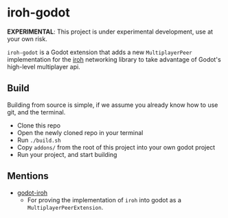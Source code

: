 # iroh-godot

**EXPERIMENTAL**: This project is under experimental development, use at your own risk.

`iroh-godot` is a Godot extension that adds a new `MultiplayerPeer` implementation for the [iroh](https://iroh.computer) networking library to take advantage of Godot's high-level multiplayer api.

## Build

Building from source is simple, if we assume you already know how to use git, and the terminal.

- Clone this repo
- Open the newly cloned repo in your terminal
- Run `./build.sh`
- Copy `addons/` from the root of this project into your own godot project
- Run your project, and start building

## Mentions

- [godot-iroh](https://github.com/tipragot/godot-iroh)
  - For proving the implementation of `iroh` into godot as a `MultiplayerPeerExtension`.
